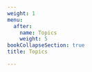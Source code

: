 ```yaml
---
weight: 1
menu:
  after:
    name: Topics 
    weight: 5
bookCollapseSection: true
title: Topics

---
```

